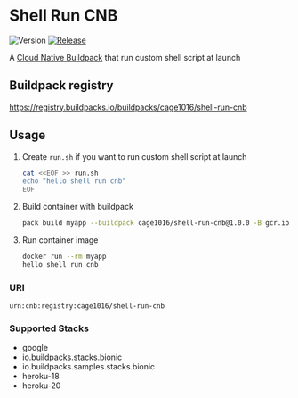# Shell Run CNB

![Version](https://img.shields.io/badge/dynamic/json?url=https://cnb-registry-api.herokuapp.com/api/v1/buildpacks/cage1016/shell-run-cnb&label=Version&query=$.latest.version) [![Release](https://github.com/cage1016/shell-run-cnb/actions/workflows/release.yml/badge.svg)](https://github.com/cage1016/shell-run-cnb/actions/workflows/release.yml)

A [Cloud Native Buildpack](https://buildpacks.io) that run custom shell script at launch

## Buildpack registry

https://registry.buildpacks.io/buildpacks/cage1016/shell-run-cnb

## Usage

1. Create `run.sh` if you want to run custom shell script at launch

    ```bash
    cat <<EOF >> run.sh
    echo "hello shell run cnb"
    EOF
    ```

1. Build container with buildpack

    ```bash
    pack build myapp --buildpack cage1016/shell-run-cnb@1.0.0 -B gcr.io/buildpacks/builder:v1
    ```

1. Run container image

    ```bash
    docker run --rm myapp
    hello shell run cnb
    ```

### URI

```
urn:cnb:registry:cage1016/shell-run-cnb
```

### Supported Stacks

- google
- io.buildpacks.stacks.bionic
- io.buildpacks.samples.stacks.bionic
- heroku-18
- heroku-20